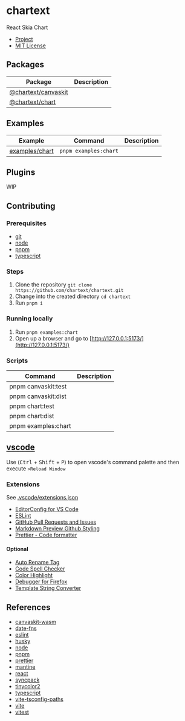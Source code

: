 # chartext

React Skia Chart

- [Project](https://github.com/orgs/chartext/projects/2)
- [MIT License](./LICENSE)

## Packages

| Package | Description |
| - | - |
| [@chartext/canvaskit](./packages/canvaskit/) | |
| [@chartext/chart](./packages/chart/) | |

## Examples

| Example | Command | Description |
| - | - | - |
| [examples/chart](./examples/chart/) | `pnpm examples:chart` |  |

## Plugins

WIP

## Contributing

### Prerequisites

- [git](https://git-scm.com/downloads)
- [node](https://nodejs.org/)
- [pnpm](https://pnpm.io/installation)
- [typescript](https://www.typescriptlang.org/download)

### Steps

1. Clone the repository `git clone https://github.com/chartext/chartext.git`
2. Change into the created directory `cd chartext`
3. Run `pnpm i`

### Running locally

1. Run `pnpm examples:chart`
2. Open up a browser and go to [http://127.0.0.1:5173/](http://127.0.0.1:5173/)

### Scripts

| Command | Description |
| - | - |
| pnpm canvaskit:test | |
| pnpm canvaskit:dist | |
| pnpm chart:test | |
| pnpm chart:dist | |
| pnpm examples:chart | |

## [vscode](https://code.visualstudio.com/)

Use (<kbd>Ctrl</kbd> + <kbd>Shift</kbd> + <kbd>P</kbd>) to open vscode's command palette and then execute `>Reload Window`

### Extensions

See [.vscode/extensions.json](.vscode/extensions.json)
- [EditorConfig for VS Code](https://marketplace.visualstudio.com/items?itemName=EditorConfig.EditorConfig)
- [ESLint](https://marketplace.visualstudio.com/items?itemName=dbaeumer.vscode-eslint)
- [GitHub Pull Requests and Issues](https://marketplace.visualstudio.com/items?itemName=GitHub.vscode-pull-request-github)
- [Markdown Preview Github Styling](https://marketplace.visualstudio.com/items?itemName=bierner.markdown-preview-github-styles)
- [Prettier - Code formatter](https://marketplace.visualstudio.com/items?itemName=esbenp.prettier-vscode)

#### Optional

- [Auto Rename Tag](https://marketplace.visualstudio.com/items?itemName=formulahendry.auto-rename-tag)
- [Code Spell Checker](https://marketplace.visualstudio.com/items?itemName=streetsidesoftware.code-spell-checker)
- [Color Highlight](https://marketplace.visualstudio.com/items?itemName=naumovs.color-highlight)
- [Debugger for Firefox](https://marketplace.visualstudio.com/items?itemName=firefox-devtools.vscode-firefox-debug)
- [Template String Converter](https://marketplace.visualstudio.com/items?itemName=meganrogge.template-string-converter)

## References
- [canvaskit-wasm](https://github.com/google/skia/tree/main/modules/canvaskit)
- [date-fns](https://github.com/date-fns/date-fns)
- [eslint](https://github.com/eslint/eslint)
- [husky](https://github.com/typicode/husky)
- [node](https://github.com/nodejs/node)
- [pnpm](https://github.com/pnpm/pnpm)
- [prettier](https://github.com/prettier/prettier)
- [mantine](https://github.com/mantinedev/mantine)
- [react](https://github.com/facebook/react)
- [syncpack](https://github.com/JamieMason/syncpack)
- [tinycolor2](https://github.com/bgrins/TinyColor)
- [typescript](https://github.com/microsoft/TypeScript)
- [vite-tsconfig-paths](https://github.com/aleclarson/vite-tsconfig-paths)
- [vite](https://github.com/vitejs/vite)
- [vitest](https://github.com/vitest-dev/vitest)
